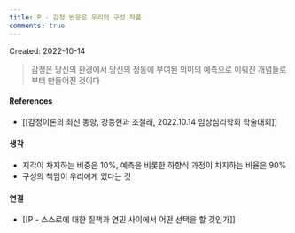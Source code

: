 ```yaml
---
title: P - 감정 반응은 우리의 구성 작품
comments: true
---
```


Created: 2022-10-14

>감정은 당신의 환경에서 당신의 정동에 부여된 의미의 예측으로 이뤄진 개념들로부터 만들어진 것이다

#### References
- [[감정이론의 최신 동향, 강등현과 조철래, 2022.10.14 임상심리학회 학술대회]]

#### 생각
- 지각이 차지하는 비중은 10%, 예측을 비롯한 하향식 과정이 차지하는 비율은 90%
- 구성의 책임이 우리에게 있다는 것

#### 연결
- [[P - 스스로에 대한 질책과 연민 사이에서 어떤 선택을 할 것인가]]